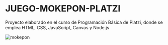 # JUEGO-MOKEPON-PLATZI
Proyecto elaborado en el curso de Programación Básica de Platzi, donde se emplea HTML, CSS, JavaScript, Canvas y Node.js

![mokepon](https://user-images.githubusercontent.com/68082868/217532991-d2239f42-9cd8-45c7-8162-1f51357e03c5.JPG)
